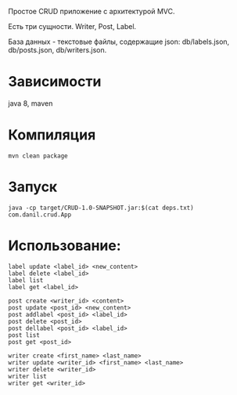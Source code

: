 Простое CRUD приложение с архитектурой MVC.

Есть три сущности. Writer, Post, Label.

База данных - текстовые файлы, содержащие json: db/labels.json, db/posts.json, db/writers.json.

# Зависимости
java 8, maven
# Компиляция
`mvn clean package`
# Запуск
`java -cp target/CRUD-1.0-SNAPSHOT.jar:$(cat deps.txt) com.danil.crud.App`

# Использование:
```label create <content>
label update <label_id> <new_content>
label delete <label_id>
label list
label get <label_id>

post create <writer_id> <content>
post update <post_id> <new_content>
post addlabel <post_id> <label_id>
post delete <post_id>
post dellabel <post_id> <label_id>
post list
post get <post_id>

writer create <first_name> <last_name>
writer update <writer_id> <first_name> <last_name>
writer delete <writer_id>
writer list
writer get <writer_id>
```
